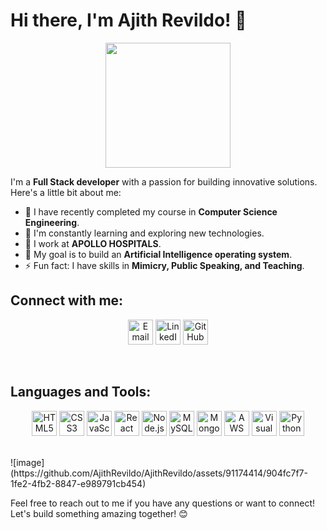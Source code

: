 # Hi there, I'm Ajith Revildo! 👋 

<p align="center">
  <img src="https://media.giphy.com/media/cmCEsJZHYBPels360q/giphy.gif" width="200">
</p>

I'm a **Full Stack developer** with a passion for building innovative solutions. Here's a little bit about me:

- 🔭 I have recently completed my course in **Computer Science Engineering**.
- 🌱 I'm constantly learning and exploring new technologies.
- 👯 I work at **APOLLO HOSPITALS**.
- 🥅 My goal is to build an **Artificial Intelligence operating system**.
- ⚡ Fun fact: I have skills in **Mimicry, Public Speaking, and Teaching**.

## Connect with me:

<p align="center">
  <a href="mailto:ajithrevildo1999@gmail.com"><img alt="Email" width="40px" src="https://img.icons8.com/color/48/000000/gmail-new.png"/></a>
  <a href="https://www.linkedin.com/in/ajith-revildo/"><img alt="LinkedIn" width="40px" src="https://img.icons8.com/color/48/000000/linkedin.png"/></a>
  <a href="https://github.com/ajithrevildo"><img alt="GitHub" width="40px" src="https://img.icons8.com/color/48/000000/github--v3.png"/></a>
</p>

<br />

## Languages and Tools:

<p align="center">
  <img alt="HTML5" width="40px" src="https://img.icons8.com/color/48/000000/html-5.png"/>
  <img alt="CSS3" width="40px" src="https://img.icons8.com/color/48/000000/css3.png"/>
  <img alt="JavaScript" width="40px" src="https://img.icons8.com/color/48/000000/javascript.png"/>
  <img alt="React" width="40px" src="https://img.icons8.com/color/48/000000/react-native.png"/>
  <img alt="Node.js" width="40px" src="https://img.icons8.com/color/48/000000/nodejs.png"/>
  <img alt="MySQL" width="40px" src="https://img.icons8.com/color/48/000000/mysql-logo.png"/>
  <img alt="MongoDB" width="40px" src="https://img.icons8.com/color/48/000000/mongodb.png"/>
  <img alt="AWS" width="40px" src="https://img.icons8.com/color/48/000000/amazon-web-services.png"/>
  <img alt="Visual Studio Code" width="40px" src="https://img.icons8.com/color/48/000000/visual-studio-code-2019.png"/>
  <img alt="Python" width="40px" src="https://img.icons8.com/color/48/000000/python.png"/>
</p>

<br />
![image](https://github.com/AjithRevildo/AjithRevildo/assets/91174414/904fc7f7-1fe2-4fb2-8847-e989791cb454)

Feel free to reach out to me if you have any questions or want to connect! Let's build something amazing together! 😊
